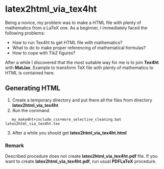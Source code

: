 # latex2html_via_tex4ht
Being a novice, my problem was to make a HTML file with plenty of mathematics from a LaTeX one. As a beginner, I immediately faced the following problems:

* How to run Tex4ht to get HTML file with mathematics?
* What to do to make proper referencing of mathematical formulas?
* How to cope with TikZ figures?

After a while I discovered that the most suitable way for me is to join
**Tex4ht** with **MatJax**. Example to transform TeX file with plenty of mathematics to HTML is contained here.

## Generating HTML

1. Create a temporary directory and put there all the files from directory **latex2html_via_tex4ht**
2. Run the command

```
   my_make4ht+include_css+more_selective_cleaning.bat latex2html_via_tex4ht.tex  
```

3. After a while you should get **latex2html_via_tex4ht.html**

### Remark

Described procedure does not create **latex2html_via_tex4ht.pdf** file. If you want to create **latex2html_via_tex4ht.pdf**, run usual **PDFLaTeX** procedure.